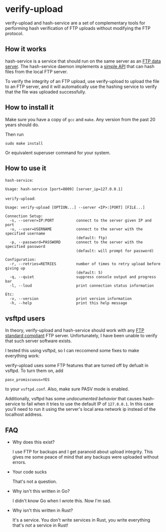 # verify-upload
verify-upload and hash-service are a set of complementary tools 
for performing hash verification of FTP uploads without modifying
the FTP protocol.

## How it works

hash-service is a service that should run on the same server
as an [FTP data server](https://tools.ietf.org/html/rfc959). 
The hash-service daemon implements
a [simple API](hash-service.c) that can hash files from the local FTP server.

To verify the integrity of an FTP upload, use verify-upload to
upload the file to an FTP server, and it will automatically 
use the hashing service to verify that the file was uploaded 
successfully.

## How to install it

Make sure you have a copy of `gcc` and `make`. 
Any version from the past 20 years should do.

Then run

```
sudo make install
```

Or equivalent superuser command for your system.

## How to use it

`hash-service`:
```
Usage: hash-service [port=8009] [server_ip=127.0.0.1]
```

`verify-upload`:
```
Usage: verify-upload [OPTION...] --server <IP>:[PORT] [FILE...]

Connection Setup:
  -s, --server=IP:PORT          connect to the server given IP and port
  -u, --user=USERNAME           connect to the server with the specified username
                                (default: ftp)
  -p, --password=PASSWORD       connect to the server with the specified password
                                (default: will prompt for password)

Configuration:
  -r, --retries=RETRIES         number of times to retry upload before giving up
                                (default: 5)
  -q, --quiet                   suppress console output and progress bar
  -l, --loud                    print connection status information

Etc:
  -v, --version                 print version information
  -h, --help                    print this help message
```

## vsftpd users
In theory, verify-upload and hash-service should work with
any [FTP standard compliant](https://tools.ietf.org/html/rfc959) 
FTP server. Unfortunately, I
have been unable to verify that such server software exists.

I tested this using vsftpd, so I can reccomend some fixes to make
everything work:

verify-upload uses some FTP features that are turned off by
 defualt in vsftpd. To turn them on, add 
```
pasv_promiscuous=YES
```
to your `vsftpd.conf`. Also, make sure PASV mode is 
enabled.

Additionally, vsftpd has some _undocumented behavior_ that causes
hash-service to fail when it tries to use the default IP of
`127.0.0.1`. In this case you'll need to run it using the server's
local area network ip instead of the localhost address.


## FAQ

* Why does this exist?

  I use FTP for backups and I get paranoid about upload integrity.
This gives me some peace of mind that any backups were uploaded
without errors.

* Your code sucks
  
  That's not a question.

* Why isn't this written in Go?
  
  I didn't know Go when I wrote this. Now I'm sad.

* Why isn't this written in Rust?
  
  It's a service. You don't write services in Rust, you
  write everything that's _not_ a service in Rust!